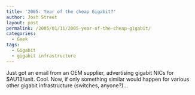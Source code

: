 ```yaml
---
title: '2005: Year of the cheap Gigabit?'
author: Josh Street
layout: post
permalink: /2005/01/11/2005-year-of-the-cheap-gigabit/
categories:
  - Geek
tags:
  - Gigabit
  - gigabit infrastructure
---
```

Just got an email from an OEM supplier, advertising gigabit NICs for $AU13/unit. Cool. Now, if only something similar would happen for various other gigabit infrastructure (switches, anyone?)&#8230;